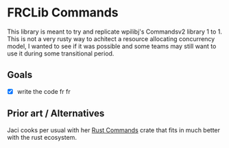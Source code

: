# FRCLib Commands

This library is meant to try and replicate wpilibj's Commandsv2 library 1 to 1.
This is not a very rusty way to achitect a resource allocating concurrency model,
I wanted to see if it was possible and some teams may still want to use it during some transitional period.

## Goals
- [X] write the code fr fr

## Prior art / Alternatives
Jaci cooks per usual with her [Rust Commands](https://github.com/JaciBrunning/rust-commands) crate that fits in
much better with the rust ecosystem.

